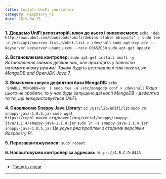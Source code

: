 ```yaml
---
title: Install UniFi controller
category: Raspberry_Pi
date: 2019-04-15
---
```


**1. Додаємо UniFi репозиторій, ключ до нього і оновлюємося:**
`echo 'deb http://www.ubnt.com/downloads/unifi/debian stable ubiquiti' | sudo tee -a /etc/apt/sources.list.d/ubnt.list > /dev/null`
`sudo apt-key adv --keyserver keyserver.ubuntu.com --recv C0A52C50`
`sudo apt-get update`

**2. Встановлюємо контролер:**
`sudo apt-get install unifi -y`
_Встановлення займає деякий час, але проходить у повністю автоматичному режимі.
Також будуть встановлені такі пакети, як MongoDB and OpenJDK Java 7._

**3. Вимкнемо запуск дефолтної бази MongoDB:**
`echo 'ENABLE_MONGODB=no' | sudo tee -a /etc/mongodb.conf > /dev/null`
_Якщо цього не зробити, то у нас буде запущено дві копії MongoDB - дефолтна та та, що використовується UniFi._

**4. Оновлюємо Snappy Java Library:**
`cd /usr/lib/unifi/lib`
`sudo rm snappy-java-1.0.5.jar`
`sudo wget https://repo1.maven.org/maven2/org/xerial/snappy/snappy-java/1.1.4/snappy-java-1.1.4.jar`
`sudo ln -s snappy-java-1.1.4.jar snappy-java-1.0.5.jar`
_Це усуне ряд проблем з старими версіями Raspberry Pi._

**5. Перезавантажуємося:**
`sudo reboot`

**6. Налаштовуємо контролер за адресою:**
`https://A.B.C.D:8443`

-----

* <a href="http://www.lowefamily.com.au/2016/06/02/installing-ubiquiti-unifi-controller-5-on-raspberry-pi/3/">Пишуть люди</a>

-----